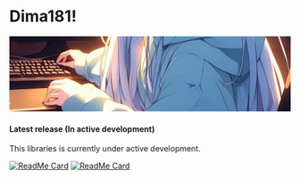 # Dima181!
![Header_1](assets/271814876-07d9db5e-8dc6-43b3-9bf6-fa4efbcbee1b.jpg)

#### Latest release (In active development)

This libraries is currently under active development.

[![ReadMe Card](https://github-readme-stats.vercel.app/api/pin/?username=Dima181&repo=Unity-Jelly-Shop)](https://github.com/Dima181/Unity-Jelly-Shop.git)
[![ReadMe Card](https://github-readme-stats.vercel.app/api/pin/?username=Dima181&repo=TowersWorld)](https://github.com/Dima181/TowersWorld.git)

